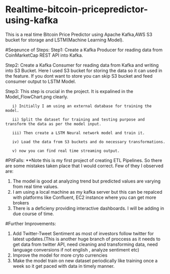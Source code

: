 # Realtime-bitcoin-pricepredictor-using-kafka
This is a real time Bitcoin Price Predictor using Apache Kafka,AWS S3 bucket for storage and LSTM(Machine Learning Model).

#Seqeunce of Steps:
Step1: Create a Kafka Producer for reading data from CoinMarketCap REST API into Kafka.

Step2: Create a Kafka Consumer for reading data from Kafka and writing into S3 Bucket. Here I used S3 bucket for storing the data so it can used in the feature. If you          dont want to store you can skip S3 bucket and feed consumer output to LSTM Model.

Step3: This step is crucial in the project. It is expalined in the Model_FlowChart.png clearly.

       i) Initially I am using an external database for training the model.
       
       ii) Split the dataset for training and testing purpose and transform the data as per the model input.
       
       iii) Then create a LSTM Neural network model and train it.
       
       iv) Load the data from S3 buckets and do necessary transformations.
       
       v) now you can find real time streaming output.
       

#PitFalls:
**Note this is my first project of creating ETL Pipelines. So there are some mistakes taken place that I would correct. Few of they I observed are:
1. The model is good at analyzing trend but predicted values are varying from real time values.
2. I am using a local machine as my kafka server but this can be repalced with platforms like Confluent, EC2 instance where you can get more brokers
3. There is a deficieny providing interactive dashboards. I will be adding in due course of time.


#Further Improvements:
1. Add Twitter-Tweet Sentiment as most of investors follow twitter for latest updates.(This is another huge branch of proccess as it needs to get data from twitter API,    need cleaning and transforming data, need language conversions if not english , analyze sentiment etc)
2. Improve the model for more cryto currencies
3. Make the model train on new dataset periodically like training once a week so it get paced with data in timely manner.

